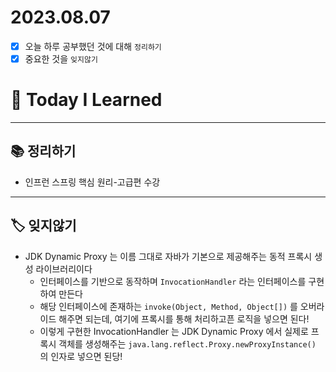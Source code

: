 # 2023.08.07

- [x] 오늘 하루 공부했던 것에 대해 `정리하기`
- [x] 중요한 것을 `잊지않기`

# 🚩 Today I Learned

---

## 📚 정리하기

- 인프런 스프링 핵심 원리-고급편 수강

---

## 🏷 잊지않기

- JDK Dynamic Proxy 는 이름 그대로 자바가 기본으로 제공해주는 동적 프록시 생성 라이브러리이다
  - 인터페이스를 기반으로 동작하며 `InvocationHandler` 라는 인터페이스를 구현하여 만든다
  - 해당 인터페이스에 존재하는 `invoke(Object, Method, Object[])` 를 오버라이드 해주면 되는데, 여기에 프록시를 통해 처리하고픈 로직을 넣으면 된다!
  - 이렇게 구현한 InvocationHandler 는 JDK Dynamic Proxy 에서 실제로 프록시 객체를 생성해주는 `java.lang.reflect.Proxy.newProxyInstance()` 의 인자로 넣으면 된당!
